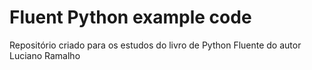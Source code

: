 # Fluent Python example code
Repositório criado para os estudos do livro de Python Fluente do autor Luciano Ramalho